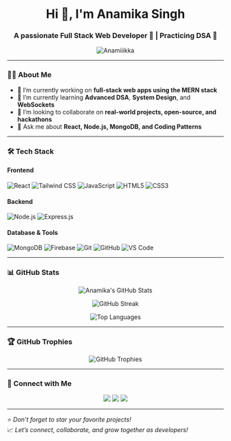 <h1 align="center">Hi 👋, I'm Anamika Singh</h1>
<h3 align="center">A passionate Full Stack Web Developer 🚀 | Practicing DSA 🧠</h3>

<p align="center">
  <img src="https://komarev.com/ghpvc/?username=Anamiiikka&label=Profile%20views&color=0e75b6&style=flat" alt="Anamiiikka" />
</p>

---

### 👩‍💻 About Me

- 🔭 I’m currently working on **full-stack web apps using the MERN stack**
- 🌱 I’m currently learning **Advanced DSA**, **System Design**, and **WebSockets**
- 👯 I’m looking to collaborate on **real-world projects, open-source, and hackathons**
- 💬 Ask me about **React, Node.js, MongoDB, and Coding Patterns**



---

### 🛠️ Tech Stack

#### Frontend
![React](https://img.shields.io/badge/-React-61DAFB?logo=react&logoColor=white&style=flat)
![Tailwind CSS](https://img.shields.io/badge/-Tailwind%20CSS-38B2AC?logo=tailwind-css&logoColor=white&style=flat)
![JavaScript](https://img.shields.io/badge/-JavaScript-F7DF1E?logo=javascript&logoColor=black&style=flat)
![HTML5](https://img.shields.io/badge/-HTML5-E34F26?logo=html5&logoColor=white&style=flat)
![CSS3](https://img.shields.io/badge/-CSS3-1572B6?logo=css3&logoColor=white&style=flat)

#### Backend
![Node.js](https://img.shields.io/badge/-Node.js-339933?logo=node.js&logoColor=white&style=flat)
![Express.js](https://img.shields.io/badge/-Express.js-000000?logo=express&logoColor=white&style=flat)

#### Database & Tools
![MongoDB](https://img.shields.io/badge/-MongoDB-47A248?logo=mongodb&logoColor=white&style=flat)
![Firebase](https://img.shields.io/badge/-Firebase-FFCA28?logo=firebase&logoColor=black&style=flat)
![Git](https://img.shields.io/badge/-Git-F05032?logo=git&logoColor=white&style=flat)
![GitHub](https://img.shields.io/badge/-GitHub-181717?logo=github&logoColor=white&style=flat)
![VS Code](https://img.shields.io/badge/-VS%20Code-007ACC?logo=visual-studio-code&logoColor=white&style=flat)

---

### 📊 GitHub Stats

<p align="center">
  <img src="https://github-readme-stats.vercel.app/api?username=Anamiiikka&show_icons=true&theme=tokyonight" alt="Anamika's GitHub Stats" />
</p>

<p align="center">
  <img src="https://github-readme-streak-stats.herokuapp.com/?user=Anamiiikka&theme=tokyonight" alt="GitHub Streak" />
</p>

<p align="center">
  <img src="https://github-readme-stats.vercel.app/api/top-langs/?username=Anamiiikka&layout=compact&theme=tokyonight" alt="Top Languages" />
</p>

---

### 🏆 GitHub Trophies

<p align="center">
  <img src="https://github-profile-trophy.vercel.app/?username=Anamiiikka&theme=tokyonight&no-bg=true&no-frame=true" alt="GitHub Trophies" />
</p>

---

### 🔗 Connect with Me

<p align="center">
  <a href="mailto:anamikasingh200205@gmail.com"><img src="https://img.shields.io/badge/Email-D14836?style=for-the-badge&logo=gmail&logoColor=white"/></a>
  <a href="https://www.linkedin.com/in/anamikasingh20/" target="_blank"><img src="https://img.shields.io/badge/LinkedIn-0077B5?style=for-the-badge&logo=linkedin&logoColor=white"/></a>
  <a href="https://github.com/Anamiiikka"><img src="https://img.shields.io/badge/GitHub-181717?style=for-the-badge&logo=github&logoColor=white"/></a>
</p>

---

⭐️ *Don't forget to star your favorite projects!*  
📈 *Let’s connect, collaborate, and grow together as developers!*
